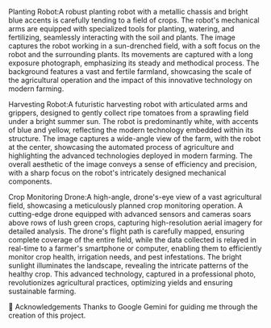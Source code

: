 Planting Robot:A robust planting robot with a metallic chassis and bright blue accents is carefully tending to a field of crops. The robot's mechanical arms are equipped with specialized tools for planting, watering, and fertilizing, seamlessly interacting with the soil and plants. The image captures the robot working in a sun-drenched field, with a soft focus on the robot and the surrounding plants. Its movements are captured with a long exposure photograph, emphasizing its steady and methodical process. The background features a vast and fertile farmland, showcasing the scale of the agricultural operation and the impact of this innovative technology on modern farming.



Harvesting Robot:A futuristic harvesting robot with articulated arms and grippers, designed to gently collect ripe tomatoes from a sprawling field under a bright summer sun. The robot is predominantly white, with accents of blue and yellow, reflecting the modern technology embedded within its structure. The image captures a wide-angle view of the farm, with the robot at the center, showcasing the automated process of agriculture and highlighting the advanced technologies deployed in modern farming. The overall aesthetic of the image conveys a sense of efficiency and precision, with a sharp focus on the robot's intricately designed mechanical components.



Crop Monitoring Drone:A high-angle, drone's-eye view of a vast agricultural field, showcasing a meticulously planned crop monitoring operation. A cutting-edge drone equipped with advanced sensors and cameras soars above rows of lush green crops, capturing high-resolution aerial imagery for detailed analysis. The drone's flight path is carefully mapped, ensuring complete coverage of the entire field, while the data collected is relayed in real-time to a farmer's smartphone or computer, enabling them to efficiently monitor crop health, irrigation needs, and pest infestations. The bright sunlight illuminates the landscape, revealing the intricate patterns of the healthy crop. This advanced technology, captured in a professional photo, revolutionizes agricultural practices, optimizing yields and ensuring sustainable farming.




🙏 Acknowledgements
Thanks to Google Gemini for guiding me through the creation of this project.

